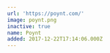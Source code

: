 ```yaml
---
url: 'https://poynt.com/'
image: poynt.png
inactive: true
name: Poynt
added: 2017-12-22T17:14:06.000Z
---
```

